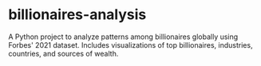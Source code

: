 # billionaires-analysis
A Python project to analyze patterns among billionaires globally using Forbes' 2021 dataset. Includes visualizations of top billionaires, industries, countries, and sources of wealth.
